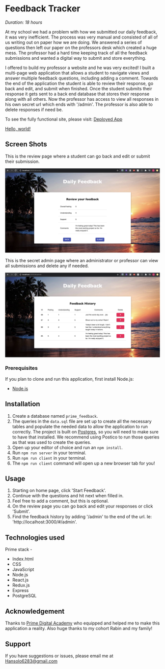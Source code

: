 # Feedback Tracker


_Duration: 18 hours_

At my school we had a problem with how we submitted our daily feedback, it was very inefficient. The process was very manual and consisted of all of us writing out on paper how we are doing. We answered a series of questions then left our paper on the professors desk which created a huge mess. The professor had a hard time keeping track of all the feedback submissions and wanted a digital way to submit and store everything.

I offered to build my professor a website and he was very excited! I built a multi-page web application that allows a student to navigate views and answer multiple feedback questions, including adding a comment. Towards the end of the application the student is able to review their response, go back and edit, and submit when finished. Once the student submits their response it gets sent to a back end database that stores their response along with all others. Now the professor has access to view all responses in his own secret url which ends with '/admin'. The professor is also able to delete responses if need be.

To see the fully functional site, please visit: <a target="_blank" href="https://feedback-ihansy.herokuapp.com/#/">Deployed App</a>

<a href="http://example.com/" target="_blank">Hello, world!</a>

## Screen Shots

This is the review page where a student can go back and edit or submit their submission.

![review](images/review-img.png)

This is the secret admin page where an administrator or professor can view all submissions and delete any if needed.

![admin](images/admin-img.png)


### Prerequisites

If you plan to clone and run this application, first install Node.js:

- [Node.js](https://nodejs.org/en/)

## Installation

1. Create a database named `prime_feedback`.
2. The queries in the `data.sql` file are set up to create all the necessary tables and populate the needed data to allow the application to run correctly. The project is built on [Postgres](https://www.postgresql.org/download/), so you will need to make sure to have that installed. We recommend using Postico to run those queries as that was used to create the queries.
3. Open up your editor of choice and run an `npm install`.
4. Run `npm run server` in your terminal.
5. Run `npm run client` in your terminal.
6. The `npm run client` command will open up a new browser tab for you!

## Usage

1. Starting on home page, click 'Start Feedback'.
2. Continue with the questions and hit next when filled in.
3. Feel free to add a comment, but this is optional.
4. On the review page you can go back and edit your responses or click 'Submit'.
5. Find the feedback history by adding '/admin' to the end of the url. Ie: 'http://localhost:3000/#/admin'.

## Technologies used

Prime stack -
- Index.html
- CSS
- JavaScript
- Node.js
- React.js
- Redux.js
- Express
- PostgreSQL

## Acknowledgement
Thanks to [Prime Digital Academy](www.primeacademy.io) who equipped and helped me to make this application a reality. Also huge thanks to my cohort Rabin and my family!

## Support
If you have suggestions or issues, please email me at Hansolo6283@gmail.com